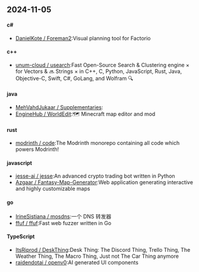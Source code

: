 ## 2024-11-05
#### c#
* [DanielKote / Foreman2](https://github.com/DanielKote/Foreman2):Visual planning tool for Factorio
#### c++
* [unum-cloud / usearch](https://github.com/unum-cloud/usearch):Fast Open-Source Search & Clustering engine × for Vectors & 🔜 Strings × in C++, C, Python, JavaScript, Rust, Java, Objective-C, Swift, C#, GoLang, and Wolfram 🔍
#### java
* [MehVahdJukaar / Supplementaries](https://github.com/MehVahdJukaar/Supplementaries):
* [EngineHub / WorldEdit](https://github.com/EngineHub/WorldEdit):🗺️ Minecraft map editor and mod
#### rust
* [modrinth / code](https://github.com/modrinth/code):The Modrinth monorepo containing all code which powers Modrinth!
#### javascript
* [jesse-ai / jesse](https://github.com/jesse-ai/jesse):An advanced crypto trading bot written in Python
* [Azgaar / Fantasy-Map-Generator](https://github.com/Azgaar/Fantasy-Map-Generator):Web application generating interactive and highly customizable maps
#### go
* [IrineSistiana / mosdns](https://github.com/IrineSistiana/mosdns):一个 DNS 转发器
* [ffuf / ffuf](https://github.com/ffuf/ffuf):Fast web fuzzer written in Go
#### TypeScript
* [ItsRiprod / DeskThing](https://github.com/ItsRiprod/DeskThing):Desk Thing: The Discord Thing, Trello Thing, The Weather Thing, The Macro Thing, Just not The Car Thing anymore
* [raidendotai / openv0](https://github.com/raidendotai/openv0):AI generated UI components
